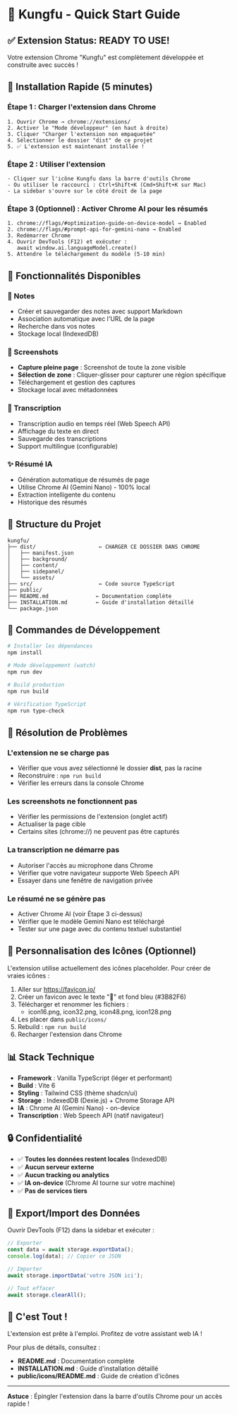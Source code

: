 # 🥋 Kungfu - Quick Start Guide

## ✅ Extension Status: READY TO USE!

Votre extension Chrome "Kungfu" est complètement développée et construite avec succès !

## 🚀 Installation Rapide (5 minutes)

### Étape 1 : Charger l'extension dans Chrome
```
1. Ouvrir Chrome → chrome://extensions/
2. Activer le "Mode développeur" (en haut à droite)
3. Cliquer "Charger l'extension non empaquetée"
4. Sélectionner le dossier "dist" de ce projet
5. ✅ L'extension est maintenant installée !
```

### Étape 2 : Utiliser l'extension
```
- Cliquer sur l'icône Kungfu dans la barre d'outils Chrome
- Ou utiliser le raccourci : Ctrl+Shift+K (Cmd+Shift+K sur Mac)
- La sidebar s'ouvre sur le côté droit de la page
```

### Étape 3 (Optionnel) : Activer Chrome AI pour les résumés
```
1. chrome://flags/#optimization-guide-on-device-model → Enabled
2. chrome://flags/#prompt-api-for-gemini-nano → Enabled
3. Redémarrer Chrome
4. Ouvrir DevTools (F12) et exécuter :
   await window.ai.languageModel.create()
5. Attendre le téléchargement du modèle (5-10 min)
```

## 🎯 Fonctionnalités Disponibles

### 📝 Notes
- Créer et sauvegarder des notes avec support Markdown
- Association automatique avec l'URL de la page
- Recherche dans vos notes
- Stockage local (IndexedDB)

### 📸 Screenshots
- **Capture pleine page** : Screenshot de toute la zone visible
- **Sélection de zone** : Cliquer-glisser pour capturer une région spécifique
- Téléchargement et gestion des captures
- Stockage local avec métadonnées

### 🎤 Transcription
- Transcription audio en temps réel (Web Speech API)
- Affichage du texte en direct
- Sauvegarde des transcriptions
- Support multilingue (configurable)

### ✨ Résumé IA
- Génération automatique de résumés de page
- Utilise Chrome AI (Gemini Nano) - 100% local
- Extraction intelligente du contenu
- Historique des résumés

## 📁 Structure du Projet

```
kungfu/
├── dist/                    ← CHARGER CE DOSSIER DANS CHROME
│   ├── manifest.json
│   ├── background/
│   ├── content/
│   ├── sidepanel/
│   └── assets/
├── src/                     ← Code source TypeScript
├── public/
├── README.md               ← Documentation complète
├── INSTALLATION.md         ← Guide d'installation détaillé
└── package.json
```

## 🔧 Commandes de Développement

```bash
# Installer les dépendances
npm install

# Mode développement (watch)
npm run dev

# Build production
npm run build

# Vérification TypeScript
npm run type-check
```

## 🐛 Résolution de Problèmes

### L'extension ne se charge pas
- Vérifier que vous avez sélectionné le dossier **dist**, pas la racine
- Reconstruire : `npm run build`
- Vérifier les erreurs dans la console Chrome

### Les screenshots ne fonctionnent pas
- Vérifier les permissions de l'extension (onglet actif)
- Actualiser la page cible
- Certains sites (chrome://) ne peuvent pas être capturés

### La transcription ne démarre pas
- Autoriser l'accès au microphone dans Chrome
- Vérifier que votre navigateur supporte Web Speech API
- Essayer dans une fenêtre de navigation privée

### Le résumé ne se génère pas
- Activer Chrome AI (voir Étape 3 ci-dessus)
- Vérifier que le modèle Gemini Nano est téléchargé
- Tester sur une page avec du contenu textuel substantiel

## 🎨 Personnalisation des Icônes (Optionnel)

L'extension utilise actuellement des icônes placeholder. Pour créer de vraies icônes :

1. Aller sur https://favicon.io/
2. Créer un favicon avec le texte "🥋" et fond bleu (#3B82F6)
3. Télécharger et renommer les fichiers :
   - icon16.png, icon32.png, icon48.png, icon128.png
4. Les placer dans `public/icons/`
5. Rebuild : `npm run build`
6. Recharger l'extension dans Chrome

## 📊 Stack Technique

- **Framework** : Vanilla TypeScript (léger et performant)
- **Build** : Vite 6
- **Styling** : Tailwind CSS (thème shadcn/ui)
- **Storage** : IndexedDB (Dexie.js) + Chrome Storage API
- **IA** : Chrome AI (Gemini Nano) - on-device
- **Transcription** : Web Speech API (natif navigateur)

## 🔒 Confidentialité

- ✅ **Toutes les données restent locales** (IndexedDB)
- ✅ **Aucun serveur externe**
- ✅ **Aucun tracking ou analytics**
- ✅ **IA on-device** (Chrome AI tourne sur votre machine)
- ✅ **Pas de services tiers**

## 📝 Export/Import des Données

Ouvrir DevTools (F12) dans la sidebar et exécuter :

```javascript
// Exporter
const data = await storage.exportData();
console.log(data); // Copier ce JSON

// Importer
await storage.importData('votre JSON ici');

// Tout effacer
await storage.clearAll();
```

## 🎉 C'est Tout !

L'extension est prête à l'emploi. Profitez de votre assistant web IA !

Pour plus de détails, consultez :
- **README.md** : Documentation complète
- **INSTALLATION.md** : Guide d'installation détaillé
- **public/icons/README.md** : Guide de création d'icônes

---

**Astuce** : Épingler l'extension dans la barre d'outils Chrome pour un accès rapide !
